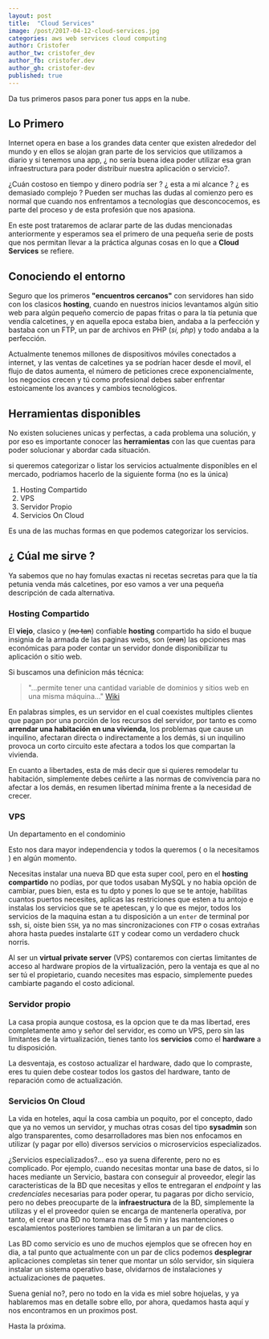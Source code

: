 ```yaml
---
layout: post
title:  "Cloud Services"
image: /post/2017-04-12-cloud-services.jpg
categories: aws web services cloud computing
author: Cristofer
author_tw: cristofer_dev
author_fb: cristofer.dev
author_gh: cristofer-dev
published: true
---
```


Da tus primeros pasos para poner tus apps en la nube.


## Lo Primero

Internet opera en base a los grandes data center que existen alrededor del mundo y en ellos se alojan gran parte de los servicios que utilizamos a diario y si tenemos una app, ¿ no sería buena idea poder utilizar esa gran infraestructura para poder distribuir nuestra aplicación o servicio?.

¿Cuán costoso en tiempo y dinero podría ser ? ¿ esta a mi alcance ? ¿ es demasiado complejo ? Pueden ser muchas las dudas al comienzo pero es normal que cuando nos enfrentamos a tecnologías que desconcocemos, es parte del proceso y de esta profesión que nos apasiona.

En este post trataremos de aclarar parte de las dudas mencionadas anteriormente y esperamos sea el primero de una pequeña serie de posts que nos permitan llevar a la práctica algunas cosas en lo que a **Cloud Services** se refiere.


## Conociendo el entorno

Seguro que los primeros **"encuentros cercanos"** con servidores han sido con los clasicos **hosting**, cuando en nuestros inicios levantamos algún sitio web para algún pequeño comercio de papas fritas o para la tía petunia que vendía calcetines, y en aquella epoca estaba bien, andaba a la perfección y bastaba con un FTP, un par de archivos en PHP (_si, php_) y todo andaba a la perfección.

Actualmente tenemos millones de dispositivos móviles conectados a internet, y las ventas de calcetines ya se podrían hacer desde el movil, el flujo de datos aumenta, el número de peticiones crece exponencialmente, los negocios crecen y tú como profesional debes saber enfrentar estoicamente los avances y cambios tecnológicos.


## Herramientas disponibles

No existen solucienes unicas y perfectas, a cada problema una solución, y por eso es importante conocer las **herramientas** con las que cuentas para poder solucionar y abordar cada situación.

si queremos categorizar o listar los servicios actualmente disponibles en el mercado, podriamos hacerlo de la siguiente forma (no es la única)

1. Hosting Compartido
2. VPS
3. Servidor Propio
4. Servicios On Cloud

Es una de las muchas formas en que podemos categorizar los servicios.

 
## ¿ Cúal me sirve ?

Ya sabemos que no hay fomulas exactas ni recetas secretas para que la tía petunia venda más calcetines, por eso vamos a ver una pequeña descripción de cada alternativa.

### Hosting Compartido

El **viejo**, clasico y (~~no tan~~) confiable **hosting** compartido ha sido el buque insignia de la armada de las paginas webs, son (~~eran~~) las opciones mas económicas para poder contar un servidor donde disponibilizar tu aplicación o sitio web.

Si buscamos una definicion más técnica:

> "...permite tener una cantidad variable de dominios y sitios web en una misma máquina..." [Wiki](https://es.wikipedia.org/wiki/Alojamiento_compartido)

En palabras simples, es un servidor en el cual coexistes multiples clientes que pagan por una porción de los recursos del servidor, por tanto es como **arrendar una habitación en una vivienda**, los problemas que cause un inquilino, afectaran directa o indirectamente a los demás, si un inquilino provoca un corto circuito este afectara a todos los que compartan la vivienda.

En cuanto a libertades, esta de más decir que si quieres remodelar tu habitación, simplemente debes ceñirte a las normas de convivencia para no afectar a los demás, en resumen libertad mínima frente a la necesidad de crecer.


### VPS

Un departamento en el condominio

Esto nos dara mayor independencia y todos la queremos ( o la necesitamos ) en algún momento.

Necesitas instalar una nueva BD que esta super cool, pero en el **hosting compartido** no podías, por que todos usaban MySQL y no habia opción de cambiar, pues bien, esta es tu dpto y pones lo que se te antoje, habilitas cuantos puertos necesites, aplicas las restriciones que esten a tu antojo e instalas los servicios que se te apetescan, y lo que es mejor, todos los servicios de la maquina estan a tu disposición a un `enter` de terminal por ssh, si, oiste bien `SSH`, ya no mas sincronizaciones con `FTP` o cosas extrañas ahora hasta puedes instalarte `GIT` y codear como un verdadero chuck norris.

Al ser un **virtual private server** (VPS) contaremos con ciertas limitantes de acceso al hardware propios de la virtualización, pero la ventaja es que al no ser tú el propietario, cuando necesites mas espacio, simplemente puedes cambiarte pagando el costo adicional.


### Servidor propio

La casa propia aunque costosa, es la opcion que te da mas libertad, eres completamente amo y señor del servidor, es como un VPS, pero sin las limitantes de la virtualización, tienes tanto los **servicios** como el **hardware** a tu disposición.

La desventaja,  es costoso actualizar el hardware, dado que lo compraste, eres tu quien debe costear todos los gastos del hardware, tanto de reparación como de actualización.


### Servicios On Cloud

La vida en hoteles, aquí la cosa cambia un poquito, por el concepto, dado que ya no vemos un servidor, y muchas otras cosas del tipo **sysadmin** son algo transparentes, como desarrolladores mas bien nos enfocamos en utilizar (y pagar por ello)  diversos servicios o microservicios especializados.

¿Servicios especializados?... eso ya suena diferente, pero no es complicado. Por ejemplo, cuando necesitas montar una base de datos, si lo haces mediante un Servicio, bastara con conseguir al proveedor, elegir las caracteristicas de la BD que necesitas y ellos te entregaran el *endpoint* y las *credenciales* necesarias para poder operar, tu pagaras por dicho servicio, pero no debes preocuparte de la **infraestructura** de la BD, simplemente la utilizas y el el proveedor quien se encarga de mantenerla operativa, por tanto, el crear una BD no tomara mas de 5 min y las mantenciones o escalamientos posteriores tambien se limitaran a un par de clics.

Las BD como servicio es uno de muchos ejemplos que se ofrecen hoy en dia, a tal punto que actualmente con un par de clics podemos **desplegrar** aplicaciones completas sin tener que montar un sólo servidor, sin siquiera instalar un sistema operativo base, olvidarnos de instalaciones y actualizaciones de paquetes.

Suena genial no?, pero no todo en la vida es miel sobre hojuelas, y ya hablaremos mas en detalle sobre ello, por ahora, quedamos hasta aquí y nos encontramos en un proximos post.

Hasta la próxima.